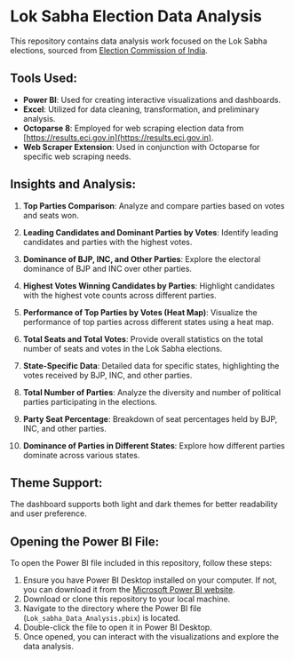 # Lok Sabha Election Data Analysis

This repository contains data analysis work focused on the Lok Sabha elections, sourced from [Election Commission of India](https://results.eci.gov.in).

## Tools Used:
- **Power BI**: Used for creating interactive visualizations and dashboards.
- **Excel**: Utilized for data cleaning, transformation, and preliminary analysis.
- **Octoparse 8**: Employed for web scraping election data from [https://results.eci.gov.in](https://results.eci.gov.in).
- **Web Scraper Extension**: Used in conjunction with Octoparse for specific web scraping needs.

## Insights and Analysis:

1. **Top Parties Comparison**: Analyze and compare parties based on votes and seats won.
   
2. **Leading Candidates and Dominant Parties by Votes**: Identify leading candidates and parties with the highest votes.

3. **Dominance of BJP, INC, and Other Parties**: Explore the electoral dominance of BJP and INC over other parties.

4. **Highest Votes Winning Candidates by Parties**: Highlight candidates with the highest vote counts across different parties.

5. **Performance of Top Parties by Votes (Heat Map)**: Visualize the performance of top parties across different states using a heat map.

6. **Total Seats and Total Votes**: Provide overall statistics on the total number of seats and votes in the Lok Sabha elections.

7. **State-Specific Data**: Detailed data for specific states, highlighting the votes received by BJP, INC, and other parties.

8. **Total Number of Parties**: Analyze the diversity and number of political parties participating in the elections.

9. **Party Seat Percentage**: Breakdown of seat percentages held by BJP, INC, and other parties.

10. **Dominance of Parties in Different States**: Explore how different parties dominate across various states.

## Theme Support:
The dashboard supports both light and dark themes for better readability and user preference.

## Opening the Power BI File:
To open the Power BI file included in this repository, follow these steps:
1. Ensure you have Power BI Desktop installed on your computer. If not, you can download it from the [Microsoft Power BI website](https://powerbi.microsoft.com/).
2. Download or clone this repository to your local machine.
3. Navigate to the directory where the Power BI file (`Lok_sabha_Data_Analysis.pbix`) is located.
4. Double-click the file to open it in Power BI Desktop.
5. Once opened, you can interact with the visualizations and explore the data analysis.

